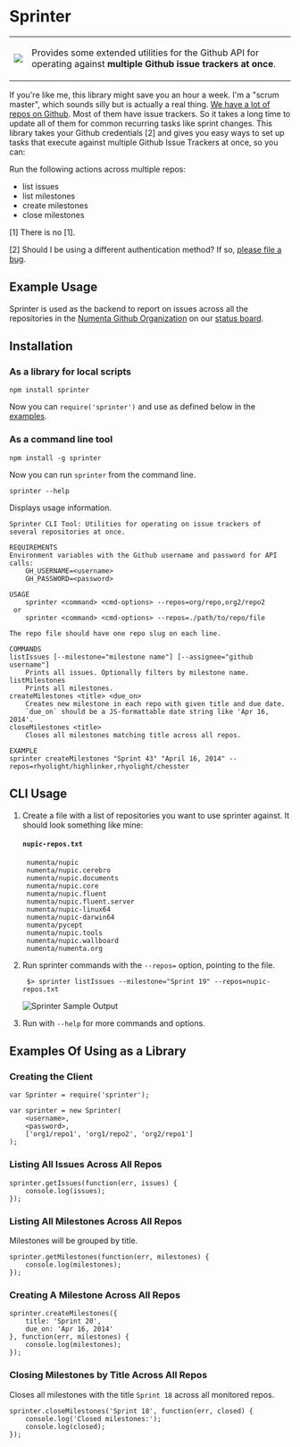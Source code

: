 # Sprinter

<table>
<tr>
  <td>
    <img src="http://maxcdn.fooyoh.com/files/attach/images/591/736/904/004/haters_gonna_hate.gif"/>
  </td>
  <td>
    <p/>Provides some extended utilities for the Github API for operating against <strong>multiple Github issue trackers at once</strong>.
  </td>
</tr>
</table>

If you're like me, this library might save you an hour a week. I'm a "scrum master", which sounds silly but is actually a real thing. <a href="https://github.com/numenta/">We have a lot of repos on Github</a>. Most of them have issue trackers. So it takes a long time to update all of them for common recurring tasks like sprint changes. This library takes your Github credentials [2] and gives you easy ways to set up tasks that execute against multiple Github Issue Trackers at once, so you can:

Run the following actions across multiple repos:

- list issues
- list milestones
- create milestones
- close  milestones


[1] There is no [1].

[2] Should I be using a different authentication method? If so, [please file a bug](https://github.com/rhyolight/sprinter.js/issues).

## Example Usage

Sprinter is used as the backend to report on issues across all the repositories in the [Numenta Github Organization](https://github.com/numenta/) on our [status board](http://status.numenta.org/issues.html).

## Installation

### As a library for local scripts

    npm install sprinter

Now you can `require('sprinter')` and use as defined below in the [examples](#examples-of-using-as-a-library).

### As a command line tool

    npm install -g sprinter

Now you can run `sprinter` from the command line.

    sprinter --help

Displays usage information.

    Sprinter CLI Tool: Utilities for operating on issue trackers of several repositories at once.

    REQUIREMENTS
    Environment variables with the Github username and password for API calls:
    	GH_USERNAME=<username>
    	GH_PASSWORD=<password>

    USAGE
        sprinter <command> <cmd-options> --repos=org/repo,org2/repo2
     or
        sprinter <command> <cmd-options> --repos=./path/to/repo/file

    The repo file should have one repo slug on each line.

    COMMANDS
    listIssues [--milestone="milestone name"] [--assignee="github username"]
    	Prints all issues. Optionally filters by milestone name.
    listMilestones
    	Prints all milestones.
    createMilestones <title> <due_on>
    	Creates new milestone in each repo with given title and due date.
    	`due_on` should be a JS-formattable date string like 'Apr 16, 2014'.
    closeMilestones <title>
    	Closes all milestones matching title across all repos.

    EXAMPLE
    sprinter createMilestones "Sprint 43" "April 16, 2014" --repos=rhyolight/highlinker,rhyolight/chesster

## CLI Usage

1. Create a file with a list of repositories you want to use sprinter against. It should look something like mine:

    #### `nupic-repos.txt`
        numenta/nupic
        numenta/nupic.cerebro
        numenta/nupic.documents
        numenta/nupic.core
        numenta/nupic.fluent
        numenta/nupic.fluent.server
        numenta/nupic-linux64
        numenta/nupic-darwin64
        numenta/pycept
        numenta/nupic.tools
        numenta/nupic.wallboard
        numenta/numenta.org

1. Run sprinter commands with the `--repos=` option, pointing to the file.

        $> sprinter listIssues --milestone="Sprint 19" --repos=nupic-repos.txt

    ![Sprinter Sample Output](https://s3-us-west-2.amazonaws.com/public.numenta.org/images/sprinter.png)

1. Run with `--help` for more commands and options.

## Examples Of Using as a Library

### Creating the Client

    var Sprinter = require('sprinter');

    var sprinter = new Sprinter(
        <username>,
        <password>,
        ['org1/repo1', 'org1/repo2', 'org2/repo1']
    );

### Listing All Issues Across All Repos

    sprinter.getIssues(function(err, issues) {
        console.log(issues);
    });

### Listing All Milestones Across All Repos

Milestones will be grouped by title.

    sprinter.getMilestones(function(err, milestones) {
        console.log(milestones);
    });

### Creating A Milestone Across All Repos

    sprinter.createMilestones({
        title: 'Sprint 20',
        due_on: 'Apr 16, 2014'
    }, function(err, milestones) {
        console.log(milestones);
    });

### Closing Milestones by Title Across All Repos

Closes all milestones with the title `Sprint 18` across all monitored repos.

    sprinter.closeMilestones('Sprint 18', function(err, closed) {
        console.log('Closed milestones:');
        console.log(closed);
    });
